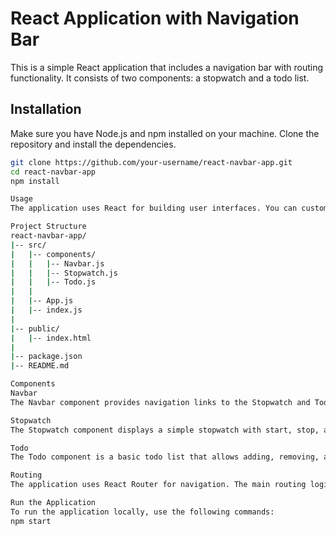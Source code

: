 # React Application with Navigation Bar

This is a simple React application that includes a navigation bar with routing functionality. It consists of two components: a stopwatch and a todo list.


## Installation

Make sure you have Node.js and npm installed on your machine. Clone the repository and install the dependencies.

```bash
git clone https://github.com/your-username/react-navbar-app.git
cd react-navbar-app
npm install

Usage
The application uses React for building user interfaces. You can customize the components and add new features as needed.

Project Structure
react-navbar-app/
|-- src/
|   |-- components/
|   |   |-- Navbar.js
|   |   |-- Stopwatch.js
|   |   |-- Todo.js
|   |
|   |-- App.js
|   |-- index.js
|
|-- public/
|   |-- index.html
|
|-- package.json
|-- README.md

Components
Navbar
The Navbar component provides navigation links to the Stopwatch and Todo components.

Stopwatch
The Stopwatch component displays a simple stopwatch with start, stop, and reset functionalities.

Todo
The Todo component is a basic todo list that allows adding, removing, and marking tasks as completed.

Routing
The application uses React Router for navigation. The main routing logic is implemented in the App.js file.

Run the Application
To run the application locally, use the following commands:
npm start

